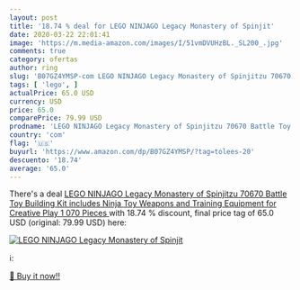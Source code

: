 ```yaml
---
layout: post
title: '18.74 % deal for LEGO NINJAGO Legacy Monastery of Spinjit'
date: 2020-03-22 22:01:41
image: 'https://m.media-amazon.com/images/I/51vmDVUHzBL._SL200_.jpg'
comments: true
category: ofertas
author: ring
slug: 'B07GZ4YMSP-com LEGO NINJAGO Legacy Monastery of Spinjitzu 70670 Battle...'
tags: [ 'lego', ]
actualPrice: 65.0 USD
currency: USD
price: 65.0
comparePrice: 79.99 USD
prodname: 'LEGO NINJAGO Legacy Monastery of Spinjitzu 70670 Battle Toy Building Kit includes Ninja Toy Weapons and Training Equipment for Creative Play  1 070 Pieces '
country: 'com'
flag: '🇺🇸'
buyurl: 'https://www.amazon.com/dp/B07GZ4YMSP/?tag=tolees-20'
descuento: '18.74'
average: '65.0'
---
```


There's a deal [LEGO NINJAGO Legacy Monastery of Spinjitzu 70670 Battle Toy Building Kit includes Ninja Toy Weapons and Training Equipment for Creative Play  1 070 Pieces ](https://www.amazon.com/dp/B07GZ4YMSP/?tag=tolees-20)  with  18.74 % discount, final price tag of  65.0 USD (original: 79.99 USD) here:

[![LEGO NINJAGO Legacy Monastery of Spinjit](https://m.media-amazon.com/images/I/51vmDVUHzBL._SL200_.jpg)](https://www.amazon.com/dp/B07GZ4YMSP/?tag=tolees-20)

ℹ️:


[🛒 Buy it now!!](https://www.amazon.com/dp/B07GZ4YMSP/?tag=tolees-20)
